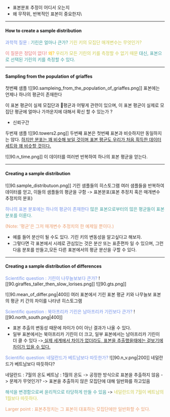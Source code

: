 - 표본분포 추정이 어디서 오는지
- 왜 무작위, 반복적인 표본이 중요한지\

---
####  How to create  a sample distribution

<span style="color:rgb(118, 147, 234)">과학적 질문 :</span>
<span style="color:rgb(64, 160, 159)">기린은 얼마나 큰가?</span>
<span style="color:rgb(205, 205, 81)">기린 키의 모집단 매개변수는 무엇인가?</span>

<span style="color:rgb(230, 122, 122)">이 질문은 정답이 없다!</span>
<span style="color:rgb(255, 192, 0)">왜?</span>
<span style="color:rgb(205, 205, 81)">우리가 모든 기린의 키를 측정할 수 없기 때문 </span> 
<span style="color:rgb(64, 160, 159)">대신, 표본으로 선택된 기린의 키를 측정할 수 있다.</span>

---
#### Sampling from the population of griaffes

첫번째 샘플
![[90.sampleing_from_the_population_of_griaffes.png]]
표본에는 언제나 하나의 평균이 존재한다

 이 표본 평균이 실제 모집단과 평균과 어떻게 관련이 있으며, 이 표본 평균이 실제로 모집단 평균에 얼마나 가까운지에 대해서 확신 할 수 있는가 ?
 - 신뢰구간

두번재 샘플
![[90.towers2.png]]
두번째 표본은 첫번째 표본과 비슷하지만 동일하지는 않다.
<u>하지만 분포는 꽤 비슷해 보일 것이며 표본 평균도 우리가 처음 흭득한 데이터 세트와 꽤 비슷할 것이다.</u>

![[90.n_time.png]]
이 데이터를 여러번 반복하여 하나의 표본 평균을 얻는다.

---
#### Creating a sample distribution
![[90.sample_distributuon.png]]
기린 샘플들의 히스토그램
여러 샘플들을 반복하여 데이터를 얻고, 이들의 샘플들의 평균을 구함 
-> 표본분포(표본 추정치 혹은 매개변수 추정치의 분포)

<span style="color:rgb(118, 147, 234)">하나의 표본 분포에는 하나의 평균이 존재한다</span> 
<span style="color:rgb(64, 160, 159)">많은 표본으로부터의 많은 평균들이 표본 분포를 이룬다.</span> 

<span style="color:rgb(236, 158, 111)">(Note: '평균'은 그저  매개변수 추정치의 한 예제일 뿐이다.)</span>
- 예를 들어 분산이 될 수도 있다.  기린 키의 변동성을 알고싶다고 해보자.
- 그렇다면 각 표본에서 시레로 관심있는 것은 분산 또는 표준편차 일 수 있으며, 그런다음 분포를 만들고,모든 다른 표본에서의 평균 분산을 구할 수 있다.

---
#### Creating a sample distribution of differences

<span style="color:rgb(118, 147, 234)">Scientific question :  기린이 나무늘보보다 큰가?</span>
![[90.giraffes_taller_then_slow_lorises.png]]
![[90.gts.png]]

![[90.mean_of_differ.png|400]]
여러 표본에서 기린 표본 평균 키와 나무늘보 표본의 평균 키 간의 차이를 나타낸 히스토그램

<span style="color:rgb(118, 147, 234)">Scientific question : 북아프리카 기린은 남아프리카 기린보다 큰가?</span> 
![[90.north_south.png|400]]
- 표본 추출의 변동성 때문에 차이가 0이 아닌 결과가 나올 수 있다.
- 일부 표본에서는 북아프리카 기린이 더 크고, 일부 표본에서는 남아프리카 기린이 더 클 수 있다
-><u> 실제 세계에서 차이가 없더라도, 표본을 추출했을때에는 겉보기에 차이가 있을 수 있다.</u>

<span style="color:rgb(118, 147, 234)">Scientific question: 네덜란드가 베트남보다 따듯한가?</span> 
![[90.n_v.png|200]]
네덜란드가 베트남보다 따듯하다? 

네덜란드 : 7월의 온도
베트남 : 1월의 온도
-> 공정한 방식으로 표본을 추출하지 않음
-> 문제가 무엇인가? 
-> 표본을 추출하지 않은 모집단에 대해 일반화를 하고있음

<span style="color:rgb(64, 160, 159)">해석을 변경함으로써 윤리적으로 타당하게 만들 수 있음</span>
-> <span style="color:rgb(205, 205, 81)">네덜란드의 7월이 베트남의 1월보다 따듯하다.</span> 

<span style="color:rgb(236, 158, 111)">Larger point : 표본추정치는 그 표본이 대표하는 모집단에만 일반화할 수 있다.</span> 
